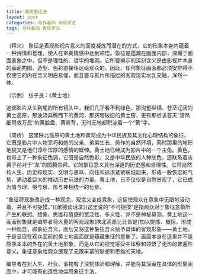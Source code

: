 ```yaml
---
title: 画面象征法
layout: post
categories: 写作基础 表现手法
tags: 写作基础 表现手法
---
```


〔释义〕 象征是表现影视片意义的高度凝炼而潜在的方式，它的形象本身内蕴着一种诗情和哲理，使人在审美情感中达到领悟。象征是蕴藏在画面内部，深藏于画面表象之中，但不是理性的、哲学的堆砌。它所要揭示的深刻含义是由影视片本身的画面构图、造型、色彩直接传达给观众的。因此，任何象征画面都必须安排得不仅使它的内在含义明白易懂，而且要与影片所描绘的客观现实水乳交融，浑然一体。

〔示例〕 张子良：《黄土地》

这部影片从头到尾的所有镜头中，我们几乎看不到绿色，那沟壑纵横、苍茫辽阔的黄土高原，那浊流奔腾而下的黄河，那灰暗破旧的黄土窑，更有那祈求苍天“清风细雨救万民”的黄脸盘、黄脊背，无时无地都积淀着一个“黄”字。

〔简析〕 这里陕北高原的黄土地和黄河成为中华民族及其文化心理结构的象征。它既是影片中人物翠巧和她的父亲、弟弟生长、劳作的自然环境，同时那里的地形地貌又是他们淳朴浑厚的感情的延伸。黄土地已经成为影片中的一个主角。黄色，也带上了一种象征色调，它既是自然色彩，又是中华民族的人种肤色，还联系着炎黄子孙对于“龙”的图腾崇拜。它的象征意义具有深邃的历史感和哲理性。它将自然和人生、历史和现实、文明与愚昧，向往和追求紧紧联结起来，形成一股恢宏的气势，涌动着巨大的推动历史前进的力量。黄土地，已不仅仅是自然景观了，它已成为情与理、境与思、形与神相统一的化身。

“象征将现象改造成一种观念，观念又变成意象，这促使观众在意象中无限地活动着，并且不可捉摸。”(《歌德谈话录》)这里说的“不可捉摸”是指观众对于象征意象所产生的联想、想象、思维和情感的宽泛性、多义性，并不是神秘莫测。黄土地这一画面形象就是编导者将大量的客观现象(陕北高原比比皆是)加以提炼、概括，形成一种观念，即象征含义，而后又将这种象征含义赋予具体的客观形象——黄土地。于是呈现在观众面前的黄土地画面就是蕴藏象征的意象了。画面本身在这里并不是原原本本的外在的黄土地形象，而是从它的视觉感受中体察和领悟了无形的普遍性意义。象征意象给观众展现了无限丰富的联想和思维的天地。

编导者在对人生、社会、事物有了深刻体验和理解，并能将其深藏在具体的形象画面中，才可能有创造性地运用象征手法。 